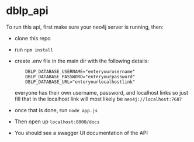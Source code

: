 # dblp_api

To run this api, first make sure your neo4j server is running, then:

- clone this repo
- run `npm install`
- create .env file in the main dir with the following details:
  ``` 
      DBLP_DATABASE_USERNAME="enteryourusername"
      DBLP_DATABASE_PASSWORD="enteryourpassword"
      DBLP_DATABASE_URL="enteryourlocalhostlink" 
  ```
   
   everyone has their own username, password, and localhost links so just fill that in
   the localhost link will most likely be `neo4j://localhost:7687`
   
- once that is done, run `node app.js`
- Then open up `localhost:8000/docs`
- You should see a swagger UI documentation of the API
